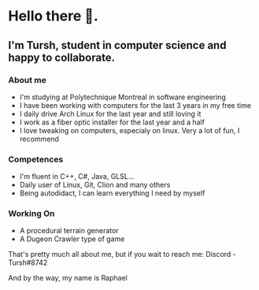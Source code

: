 # Hello there 👋. 
## I'm Tursh, student in computer science and happy to collaborate.

### About me
- I'm studying at Polytechnique Montreal in software engineering
- I have been working with computers for the last 3 years in my free time
- I daily drive Arch Linux for the last year and still loving it
- I work as a fiber optic installer for the last year and a half
- I love tweaking on computers, especialy on linux. Very a lot of fun, I recommend

### Competences
- I'm fluent in C++, C#, Java, GLSL...
- Daily user of Linux, Git, Clion and many others
- Being autodidact, I can learn everything I need by myself

### Working On
- A procedural terrain generator
- A Dugeon Crawler type of game

That's pretty much all about me, but if you wait to reach me: 
Discord - Tursh#8742

And by the way, my name is Raphael

<!--
**Tursh/Tursh** is a ✨ _special_ ✨ repository because its `README.md` (this file) appears on your GitHub profile.

Here are some ideas to get you started:

- 🔭 I’m currently working on ...
- 🌱 I’m currently learning ...
- 👯 I’m looking to collaborate on ...
- 🤔 I’m looking for help with ...
- 💬 Ask me about ...
- 📫 How to reach me: ...
- 😄 Pronouns: ...
- ⚡ Fun fact: ...
-->

